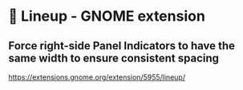 # 📏 Lineup - GNOME extension

## Force right-side Panel Indicators to have the same width to ensure consistent spacing

https://extensions.gnome.org/extension/5955/lineup/